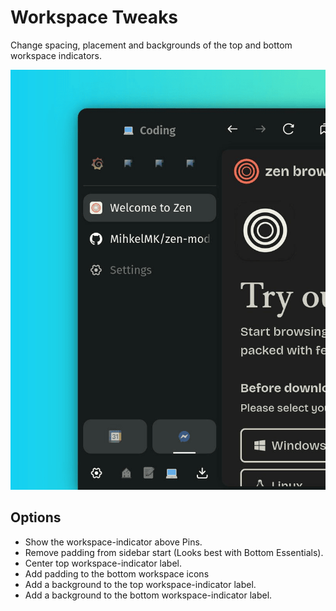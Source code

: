 # Workspace Tweaks

Change spacing, placement and backgrounds of the top and bottom workspace indicators.

![Screenshot of customized workspace indicators](https://raw.githubusercontent.com/MihkelMK/zen-mods/refs/heads/main/workspace_tweaks/image.png)

## Options

- Show the workspace-indicator above Pins.
- Remove padding from sidebar start (Looks best with Bottom Essentials).
- Center top workspace-indicator label.
- Add padding to the bottom workspace icons
- Add a background to the top workspace-indicator label.
- Add a background to the bottom workspace-indicator label.
